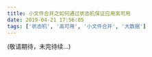 ```yaml
---
title: 小文件合并之如何通过状态机保证应用高可用
date: 2019-04-21 17:56:05
tags: ['状态机', '高可用', '小文件合并', '大数据']
---
```


(敬请期待，未完待续...)
